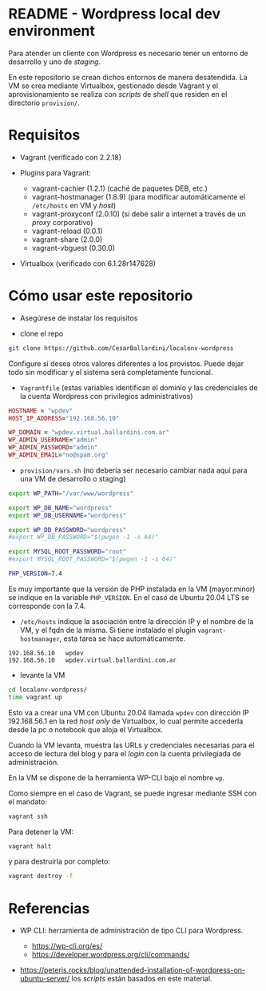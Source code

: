 # README - Wordpress local dev environment

Para atender un cliente con Wordpress es necesario tener un entorno de desarrollo y uno de _staging_.

En este repositorio se crean dichos entornos de manera desatendida.  La VM se crea mediante Virtualbox, gestionado desde Vagrant
y el aprovisionamiento se realiza con _scripts_ de _shell_ que residen en el directorio `provision/`.

# Requisitos

* Vagrant (verificado con 2.2.18)

* Plugins para Vagrant:

  * vagrant-cachier (1.2.1) (caché de paquetes DEB, etc.)
  * vagrant-hostmanager (1.8.9) (para modificar automáticamente el `/etc/hosts` en VM y _host_)
  * vagrant-proxyconf (2.0.10) (si debe salir a internet a través de un _proxy_ corporativo)
  * vagrant-reload (0.0.1)
  * vagrant-share (2.0.0)
  * vagrant-vbguest (0.30.0)

* Virtualbox (verificado con 6.1.28r147628)

# Cómo usar este repositorio

* Asegúrese de instalar los requisitos

* clone el repo

```bash
git clone https://github.com/CesarBallardini/localenv-wordpress
```

Configure si desea otros valores diferentes a los provistos.  Puede dejar todo sin modificar y el sistema será completamente funcional.

* `Vagrantfile` (estas variables identifican el dominio y las credenciales de la cuenta Wordpress con privilegios administrativos)

```ruby
HOSTNAME = "wpdev"
HOST_IP_ADDRESS="192.168.56.10"

WP_DOMAIN = "wpdev.virtual.ballardini.com.ar"
WP_ADMIN_USERNAME="admin"
WP_ADMIN_PASSWORD="admin"
WP_ADMIN_EMAIL="no@spam.org"
```

* `provision/vars.sh` (no debería ser necesario cambiar nada aquí para una VM de desarrollo o staging)

```bash
export WP_PATH="/var/www/wordpress"

export WP_DB_NAME="wordpress"
export WP_DB_USERNAME="wordpress"

export WP_DB_PASSWORD="wordpress"
#export WP_DB_PASSWORD="$(pwgen -1 -s 64)"

export MYSQL_ROOT_PASSWORD="root"
#export MYSQL_ROOT_PASSWORD="$(pwgen -1 -s 64)"

PHP_VERSION=7.4
```

Es muy importante que la versión de PHP instalada en la VM (mayor.minor) se indique en la variable `PHP_VERSION`. 
En el caso de Ubuntu 20.04 LTS se corresponde con la 7.4.

* `/etc/hosts` indique la asociación entre la dirección IP y el nombre de la VM, y el fqdn de la misma.  Si tiene instalado el plugin `vagrant-hostmanager`, esta tarea se hace automáticamente.

```text
192.168.56.10	wpdev
192.168.56.10	wpdev.virtual.ballardini.com.ar
```

* levante la VM

```bash
cd localenv-wordpress/
time vagrant up
```

Esto va a crear una VM con Ubuntu 20.04 llamada `wpdev` con dirección IP 192.168.56.1 en la red _host only_ de Virtualbox, lo cual permite accederla 
desde la pc o notebook que aloja el Virtualbox.

Cuando la VM levanta, muestra las URLs y credenciales necesarias para el acceso de lectura del blog y para el _login_ con la cuenta privilegiada de administración.

En la VM se dispone de la herramienta WP-CLI bajo el nombre `wp`.

Como siempre en el caso de Vagrant, se puede ingresar mediante SSH con el mandato:

```bash
vagrant ssh
```

Para detener la VM:

```bash
vagrant halt
```

y para destruirla por completo:

```bash
vagrant destroy -f
```


# Referencias

* WP CLI: herramienta de administración de tipo CLI para Wordpress.
  * https://wp-cli.org/es/
  * https://developer.wordpress.org/cli/commands/

* https://peteris.rocks/blog/unattended-installation-of-wordpress-on-ubuntu-server/ los _scripts_ están basados en este material.

